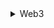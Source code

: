 <details>
<summary>Web3</summary>

1. [JAVASCRIPT API LIBRARIES](https://ethereum.org/en/developers/docs/apis/javascript/)
1. [Interact with Smart Contracts in React w/ Web3.js | Beginner Web3 Tutorial](https://youtu.be/h9PdvEDuZS8)
1. [Ethers.js Crash Course | Interact with Blockchain using Javascript](https://youtu.be/x61ntVrOz_c)
1. [Offchain Approval with ERC20 Permit and Ethers.js](https://youtu.be/Sib9_yW_rLY)
1. [Create A Voting dApp Using Ethers.js](https://youtube.com/playlist?list=PLQbzkJk10-f4vO1hbVebswcSodaUYIeKp)
1. [0x NFT swap SDK](https://docs.swapsdk.xyz/)
1. [Beginner Voting dApp with Solidity, React, Ethers.js, hardhat | Solidity #8 | Hope NLC](https://youtu.be/wsu5Qi_Tt3k)
1. [Working with Accounts in Web3](https://youtube.com/playlist?list=PLjItgYqIzJ9VovuWZGOxb670EBmaOaLMz)
1. [Moralis NFT API](https://moralis.io/nft-api/?utm_source=gads&utm_campaign=16266082949&utm_medium=142783522731&network=g&device=c&gclid=Cj0KCQjwguGYBhDRARIsAHgRm4-QhTXsh-XKAoe8UTLTtTG_dKgyqyEJ5XRoVg5-_leg14T1s74uiEIaAj88EALw_wcB)
1. [Golang-Ethereum](https://youtube.com/playlist?list=PLay9kDOVd_x7hbhssw4pTKZHzzc6OG0e_)

</details>
